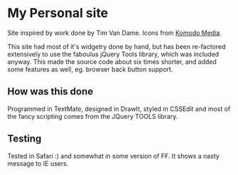 My Personal site
================

Site inspired by work done by Tim Van Dame. Icons from [Komodo Media](http://www.komodomedia.com).

This site had most of it's widgetry done by hand, but has been re-factored extensively to use the faboulus jQuery Tools library, which was included anyway. This made the source code about six times shorter, and added some features as well, eg. browser back button support.

How was this done
-----------------

Programmed in TextMate, designed in DrawIt, styled in CSSEdit and most of the fancy scripting comes from the JQuery TOOLS library.

Testing
-------

Tested in Safari :) and somewhat in some version of FF. It shows a nasty message to IE users.
